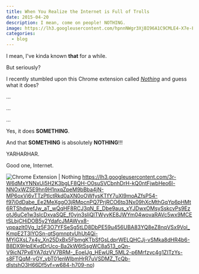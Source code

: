 ```yaml
---
title: When You Realize the Internet is Full of Trolls
date: 2015-04-20
description: I mean, come on people! NOTHING.
image: https://lh3.googleusercontent.com/hpnnNWgr3XjBI96A1C9CMLE4-X7e-F62KcpeLQlMKrkcxglQqKK-13rgA2oVxfvEqlzJ937KBDEo3L2V_BRBVnFA0kWnCpBxkscfnmyRDVmX9-3Gi599cCQhi0d56xrLS4gpcWwBiYyD6SKXBTt6wxhUu6qsgDeU2ysIlSTXX-bVcI1TDhgTOpDJ11_vtPoWf2QB32IgbbntvbG1a18Szx9agitQQotVBtTI94Y1LfOemZQaUKKb42lDS9VEKVF3p_hHRtAJP5J-zBCTLl1-M8P65thUw96mOC8ay40pLfhieYdIY-Vr4VT6pmm_BjjJk56YTuWnfvboMX2L0sZEsun1egfuuevApFEYxGZfVnFTR9lgJXIZnot311zgeN-nkxTpC9bYB37hNbA1wFX3aiYP-o9vVQkcn8gmKTEe7rlzaM9J-L8az5Ta1DcVcnBo8RblH9aIhwxwUNW5FdpLZ7A10OGr8SjRXk7cc36UVhuk197iY6ycLbs7EX4qFkxYrEwv5JbJCph-cu0Q9bp_n_dzjGcZ7Vxz5Tk1-iG8q1uS6Jer6TNXgjBFyw8ZoU4BckWrJGLrJkT3SXNFb9NaMcJtJfTNl473bzRX37RKd1WAbXfjrZhlQMstknq9HNfZ=w1140-h598-no
categories:
  - blog
---
```


I mean, I've kinda known **that** for a while.

But seriously?

I recently stumbled upon this Chrome extension called _[Nothing](https://chrome.google.com/webstore/detail/nothing/mabenbhpjlchigbbpafligkdnlhjbmel?hl=en-US 'Nothing | Chrome Extension')_ and guess what it does?

...

...

...

Yes, it does **SOMETHING**.

And that **SOMETHING** is absolutely **NOTHING**!!!

YARHARHAR.

Good one, Internet.

![Chrome Extension | Nothing](https://lh3.googleusercontent.com/7QqbnvDdcNT240GKql-GyN8pDmW5mEFWriPd4i91qpV9buAaW9Ljc4Id4zdeoaem_-4kCGJZ_RDB7GpnQMIhJmtMQDgWTQBAE8ZECyuvdhsz1ZhRjko_raxOhM5swknZFIpP6Ie6v06ZNwJjEwrz4WrE5LBvT0dbSCTT7eXXNxiQxarMiRBZsL229h24B6jIrrqiH2YxHdBEz0MY_HvMXFDtQGYItEsxUdE0ZLknhBsYyFJuzo5g7PHGsxJC0M3Zpi_5l47HCGzQm9wLWQAMywXhfU3hfwMw_KZY8APTnv3X-RRS8fq9bJP768LmBNSLFc2GX9ziSNSXNQJMgTsD0KCg74wjDn2kmMayjMtxx_ak9Te4FK0TUqvAHKkfj9xJ3Wqwo3A6OHOOTLXuIC4Ak--U0FcHTd8pj9Ush6Zu6sossm3_SaoAdt2nLJUfFyv3VwQEZ4Xj2worOriDkuvWuFqw3oFE3GXjh8OjEgeCCjmAnYeMoa4wkMnlcFoHz4nx6J50ABQb0g8N8t2IHWLRuELJZGVFZhsxY__PJNHTJ2epbL_s1qz2-unJLsc3xMY8aUYyl2ACFNig_z-ze2JBDa2tFwigFp-CNRDTgp18oDyUrDADxIzuyEyJ2Do1YVWN=w993-h601-no)
https://lh3.googleusercontent.com/3r-W6dMxYNNxUi5H2K3bgLF8QH-O0suSVCbnhDrH-kQ0ntFjwbHeo6l-NNOxWZ5E9hn9H1nxqZpeM9bBba4jN-MP6oxVi6vTTzPtlctRkd0aXN0oOWfysKTfY7uXI9moAZfsP54-f97i0dDabe_Ee2MeXggO3jRMpcnPQ7PrjRCO6tp3Nx09hXcMthGqYp6pHMt6RTShdwefJw_aT_wQqHF8RCJ3qN_E_Dbe9aus_xYJDwxOMsySskcvPs9EzotJ6uCe1w3sIcDxvaSQE_f0yjn3sliQlTWyyKE8JWYm04wovaRAVc5wx9MCEtSLbjCHiDOB5y2YdafcJMAWvx8-yppazIt0Vg_lz5F3O7YFSeSg5tLD8DbPE59u456UBA83YQ8eZ8nqVSx9Vol_KmpE2T3lYOSn-qtSgmnptvUhUt4Qi-MYiGXsL7x4y_Xn25DxBx5FbmgKTbSfGsLdprWELQHCJj-vSMka8dHR4b6-B8DX9HpEKvdDrUco-Ba2kW6tSsgWC8a513_oQn-V9icN7Px6YA7dzVV7BRM-_EoeIJg_HEwUR_5ML2-p6Mrfzvc4g1ZITzYs-s8FTQqM-vGY_ybT01enWIbmHrR7uVSDMZ_TcQb-dlstshO3H66Df5vf=w684-h709-no)
